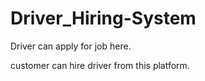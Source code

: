 # Driver_Hiring-System

Driver can apply for job here. 

customer can hire driver from this platform.
